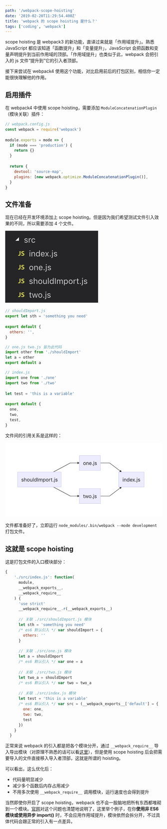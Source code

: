 ```yaml
---
path: '/webpack-scope-hoisting'
date: '2019-02-20T11:29:54.400Z'
title: 'webpack 的 scope hoisting 是什么？'
tags: ['coding', 'webpack']
---
```


scope hoisting 是 webpack3 的新功能，直译过来就是「作用域提升」。熟悉 JavaScript 都应该知道「函数提升」和「变量提升」，JavaScript 会把函数和变量声明提升到当前作用域的顶部。「作用域提升」也类似于此，webpack 会把引入的 js 文件“提升到”它的引入者顶部。

接下来尝试在 webpack4 使用这个功能，对比启用前后的打包区别，相信你一定能很快理解他的作用。

## 启用插件

在 webpack4 中使用 scope hoisting，需要添加 `ModuleConcatenationPlugin`（模块关联）插件：

```javascript
// webpack.config.js
const webpack = require('webpack')

module.exports = mode => {
  if (mode === 'production') {
    return {}
  }

  return {
    devtool: 'source-map',
    plugins: [new webpack.optimize.ModuleConcatenationPlugin()],
  }
}
```

## 文件准备

现在已经在开发环境添加上 scope hoisting。但是因为我们希望测试文件引入效果的不同，所以需要添加 4 个文件。

![](filelist.png)

```javascript
// shouldImport.js
export let sth = 'something you need'

export default {
  others: '',
}
```

```javascript
// one.js two.js 皆为此代码
import other from './shouldImport'
let a = other
export default a
```

```javascript
// index.js
import one from './one'
import two from './two'

let test = 'this is a variable'

export default {
  one,
  two,
  test,
}
```

文件间的引用关系是这样的：

![](graph.png)

文件都准备好了，立即运行 `node_modules/.bin/webpack --mode development` 打包文件。

## 这就是 scope hoisting

这是打包文件的入口模块部分：

```javascript
{
    './src/index.js': function(
      module,
      __webpack_exports__,
      __webpack_require__
    ) {
      'use strict'
      __webpack_require__.r(__webpack_exports__)

      // 关联 ./src/shouldImport.js 模块
      let sth = 'something you need'
      /* es6 默认引入 */ var shouldImport = {
        others: ''
      }

      // 关联 ./src/one.js 模块
      let a = shouldImport
      /* es6 默认引入 */ var one = a

      // 关联 ./src/two.js 模块
      let two_a = shouldImport
      /* es6 默认引入 */ var two = two_a

      // 关联 ./src/index.js 模块
      let test = 'this is a variable'
      /* es6 默认引入 */ var src = (__webpack_exports__['default'] = {
        one: one,
        two: two,
        test
      })
    }
  }
```

正常来说 webpack 的引入都是把各个模块分开，通过 `__webpack_require__` 导入导出模块（对原理不熟悉的话可以看[这里](/2019-02-19-webpack-bootstrap/)），但是使用 scope hoisting 后会把需要导入的文件直接移入导入者顶部，这就是所谓的 hoisting。

可以看出，这么优化后：

- 代码量明显减少
- 减少多个函数后内存占用减少
- 不用多次使用 `__webpack_require__` 调用模块，运行速度也会得到提升

当然即使你开启了 scope hoisting，webpack 也不会一股脑地把所有东西都堆砌到一个模块。[官网](https://webpack.js.org/plugins/module-concatenation-plugin/#optimization-bailouts)对这个问题也清楚地说明了，这里举个例子，在你**使用非 ES6 模块或使用异步 import()** 时，不会应用作用域提升，模块依然会拆分开，不过具体代码会跟正常的引入有一点差异。